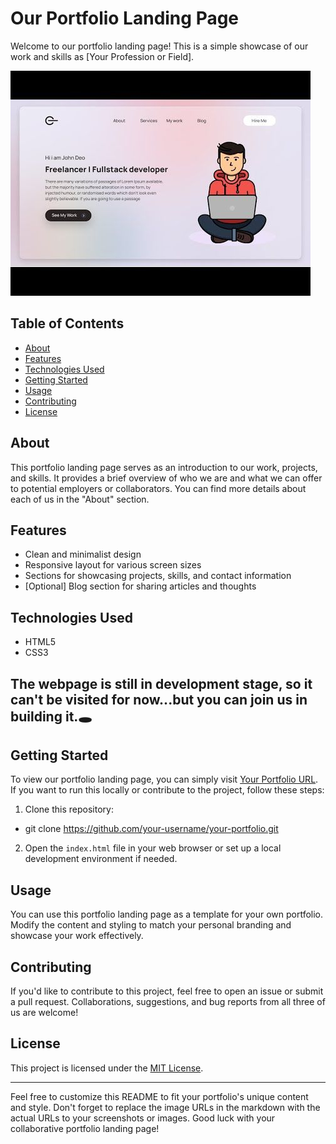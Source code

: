 # Our Portfolio Landing Page

Welcome to our portfolio landing page! This is a simple showcase of our work and skills as [Your Profession or Field].

![Portfolio Landing Page Screenshot](Design/Template.jfif)

## Table of Contents
- [About](#about)
- [Features](#features)
- [Technologies Used](#technologies-used)
- [Getting Started](#getting-started)
- [Usage](#usage)
- [Contributing](#contributing)
- [License](#license)

## About
This portfolio landing page serves as an introduction to our work, projects, and skills. It provides a brief overview of who we are and what we can offer to potential employers or collaborators. You can find more details about each of us in the "About" section.

## Features
- Clean and minimalist design
- Responsive layout for various screen sizes
- Sections for showcasing projects, skills, and contact information
- [Optional] Blog section for sharing articles and thoughts

## Technologies Used
- HTML5
- CSS3
  
## The webpage is still in development stage, so it can't be visited for now...but you can join us in building it.🕳 

## Getting Started
To view our portfolio landing page, you can simply visit [Your Portfolio URL](https://your-portfolio-url.com). If you want to run this locally or contribute to the project, follow these steps:

1. Clone this repository:
 - git clone https://github.com/your-username/your-portfolio.git

2. Open the `index.html` file in your web browser or set up a local development environment if needed.

## Usage
You can use this portfolio landing page as a template for your own portfolio. Modify the content and styling to match your personal branding and showcase your work effectively.

## Contributing
If you'd like to contribute to this project, feel free to open an issue or submit a pull request. Collaborations, suggestions, and bug reports from all three of us are welcome!

## License
This project is licensed under the [MIT License](LICENSE).

---

Feel free to customize this README to fit your portfolio's unique content and style. Don't forget to replace the image URLs in the markdown with the actual URLs to your screenshots or images. Good luck with your collaborative portfolio landing page!



